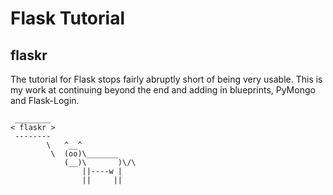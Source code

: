 # Flask Tutorial
## flaskr

The tutorial for Flask stops fairly abruptly short of being very usable.
This is my work at continuing beyond the end and adding in blueprints, PyMongo and Flask-Login.

```
 ________ 
< flaskr >
 -------- 
        \   ^__^
         \  (oo)\_______
            (__)\       )\/\
                ||----w |
                ||     ||
```
